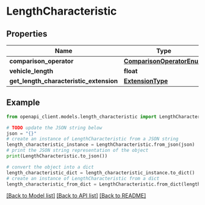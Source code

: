 # LengthCharacteristic


## Properties

Name | Type | Description | Notes
------------ | ------------- | ------------- | -------------
**comparison_operator** | [**ComparisonOperatorEnum**](ComparisonOperatorEnum.md) |  | 
**vehicle_length** | **float** |  | [optional] 
**get_length_characteristic_extension** | [**ExtensionType**](ExtensionType.md) |  | [optional] 

## Example

```python
from openapi_client.models.length_characteristic import LengthCharacteristic

# TODO update the JSON string below
json = "{}"
# create an instance of LengthCharacteristic from a JSON string
length_characteristic_instance = LengthCharacteristic.from_json(json)
# print the JSON string representation of the object
print(LengthCharacteristic.to_json())

# convert the object into a dict
length_characteristic_dict = length_characteristic_instance.to_dict()
# create an instance of LengthCharacteristic from a dict
length_characteristic_from_dict = LengthCharacteristic.from_dict(length_characteristic_dict)
```
[[Back to Model list]](../README.md#documentation-for-models) [[Back to API list]](../README.md#documentation-for-api-endpoints) [[Back to README]](../README.md)


